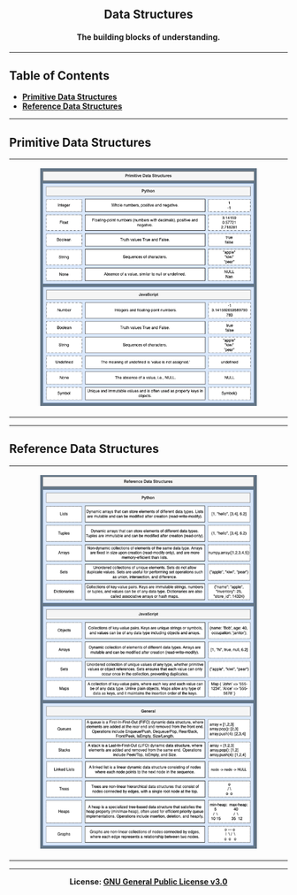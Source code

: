 <h2 align='center'>Data Structures</h2>
<h4 align='center'>The building blocks of understanding.</h4>

---


## Table of Contents
- <b>[Primitive Data Structures](#primitive-data-structures)</b>
- <b>[Reference Data Structures](#reference-data-structures)</b>

---


## Primitive Data Structures

<div>
<table>
    <tr>
    	<td style="margin:2px;">
<p align='center'><img src='https://github.com/kariemoorman/didactic-diy/blob/main/tutorials/data_structures/images/data_structures-primitive-data-structures.drawio.png'  width='80%'/></p>
        </td>
    </tr>
</table>
</div>

---


## Reference Data Structures

<div>
<table>
    <tr>
    	<td style="margin:2px;">
<p align='center'><img src='https://github.com/kariemoorman/didactic-diy/blob/main/tutorials/data_structures/images/data_structures-reference-data-structures.drawio.png'  width='80%'/></p>
        </td>
    </tr>
</table>
</div>

---

<p align='center'><b>License: <a href='https://choosealicense.com/licenses/gpl-3.0/'>GNU General 
Public License v3.0</a></b></p>
